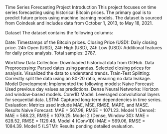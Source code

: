 Time Series Forecasting Project
Introduction
This project focuses on time series forecasting using historical Bitcoin prices. The primary goal is to predict future prices using machine learning models. The dataset is sourced from Coindesk and includes data from October 1, 2013, to May 18, 2021.

Dataset
The dataset contains the following columns:

Date: Timestamps of the Bitcoin prices.
Closing Price (USD): Daily closing price.
24h Open (USD), 24h High (USD), 24h Low (USD): Additional features for daily price analysis.
Total samples: 2787.

Workflow
Data Collection: Downloaded historical data from GitHub.
Data Preprocessing:
Parsed dates using pandas.
Selected closing prices for analysis.
Visualized the data to understand trends.
Train-Test Splitting: Correctly split the data using an 80-20 ratio, ensuring no data leakage.
Model Development: Implemented the following models:
Naive Forecast: Used previous day values as predictions.
Dense Neural Networks: Horizon and window-based models.
Conv1D Model: Leveraged convolutional layers for sequential data.
LSTM: Captured long-term dependencies in time series.
Evaluation: Metrics used include MAE, MSE, RMSE, MAPE, and MASE.
Results
Naive Forecast: MAE = 567.98, RMSE = 1071.23.
Model 1 (Dense): MAE = 568.23, RMSE = 1079.25.
Model 2 (Dense, Window 30): MAE = 628.52, RMSE = 1129.48.
Model 4 (Conv1D): MAE = 569.06, RMSE = 1084.39.
Model 5 (LSTM): Results pending detailed evaluation.
